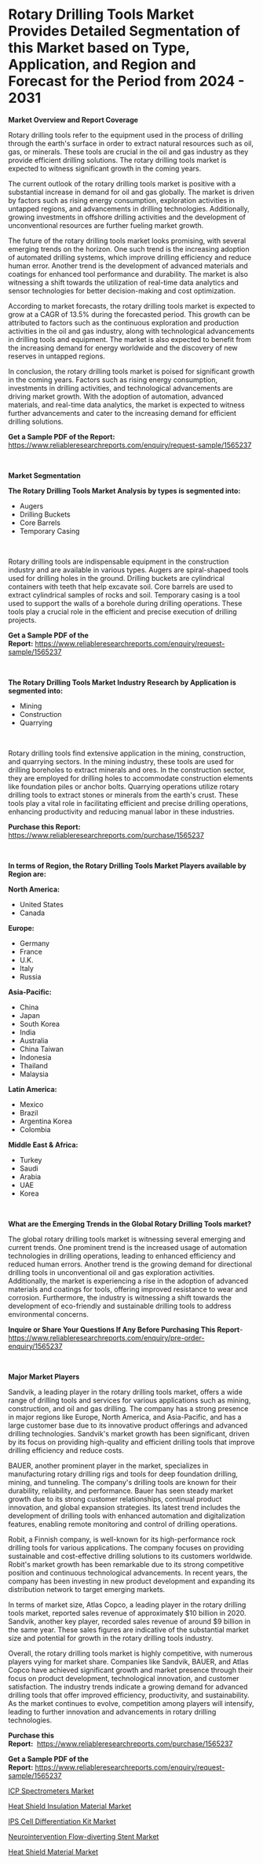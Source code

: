 <p><h1>Rotary Drilling Tools Market Provides Detailed Segmentation of this Market based on Type, Application, and Region and Forecast for the Period from 2024 - 2031</h1></p><p><strong>Market Overview and Report Coverage</strong></p>
<p><p>Rotary drilling tools refer to the equipment used in the process of drilling through the earth's surface in order to extract natural resources such as oil, gas, or minerals. These tools are crucial in the oil and gas industry as they provide efficient drilling solutions. The rotary drilling tools market is expected to witness significant growth in the coming years.</p><p>The current outlook of the rotary drilling tools market is positive with a substantial increase in demand for oil and gas globally. The market is driven by factors such as rising energy consumption, exploration activities in untapped regions, and advancements in drilling technologies. Additionally, growing investments in offshore drilling activities and the development of unconventional resources are further fueling market growth.</p><p>The future of the rotary drilling tools market looks promising, with several emerging trends on the horizon. One such trend is the increasing adoption of automated drilling systems, which improve drilling efficiency and reduce human error. Another trend is the development of advanced materials and coatings for enhanced tool performance and durability. The market is also witnessing a shift towards the utilization of real-time data analytics and sensor technologies for better decision-making and cost optimization.</p><p>According to market forecasts, the rotary drilling tools market is expected to grow at a CAGR of 13.5% during the forecasted period. This growth can be attributed to factors such as the continuous exploration and production activities in the oil and gas industry, along with technological advancements in drilling tools and equipment. The market is also expected to benefit from the increasing demand for energy worldwide and the discovery of new reserves in untapped regions.</p><p>In conclusion, the rotary drilling tools market is poised for significant growth in the coming years. Factors such as rising energy consumption, investments in drilling activities, and technological advancements are driving market growth. With the adoption of automation, advanced materials, and real-time data analytics, the market is expected to witness further advancements and cater to the increasing demand for efficient drilling solutions.</p></p>
<p><strong>Get a Sample PDF of the Report:</strong> <a href="https://www.reliableresearchreports.com/enquiry/request-sample/1565237">https://www.reliableresearchreports.com/enquiry/request-sample/1565237</a></p>
<p>&nbsp;</p>
<p><strong>Market Segmentation</strong></p>
<p><strong>The Rotary Drilling Tools Market Analysis by types is segmented into:</strong></p>
<p><ul><li>Augers</li><li>Drilling Buckets</li><li>Core Barrels</li><li>Temporary Casing</li></ul></p>
<p>&nbsp;</p>
<p><p>Rotary drilling tools are indispensable equipment in the construction industry and are available in various types. Augers are spiral-shaped tools used for drilling holes in the ground. Drilling buckets are cylindrical containers with teeth that help excavate soil. Core barrels are used to extract cylindrical samples of rocks and soil. Temporary casing is a tool used to support the walls of a borehole during drilling operations. These tools play a crucial role in the efficient and precise execution of drilling projects.</p></p>
<p><strong>Get a Sample PDF of the Report:</strong>&nbsp;<a href="https://www.reliableresearchreports.com/enquiry/request-sample/1565237">https://www.reliableresearchreports.com/enquiry/request-sample/1565237</a></p>
<p>&nbsp;</p>
<p><strong>The Rotary Drilling Tools Market Industry Research by Application is segmented into:</strong></p>
<p><ul><li>Mining</li><li>Construction</li><li>Quarrying</li></ul></p>
<p>&nbsp;</p>
<p><p>Rotary drilling tools find extensive application in the mining, construction, and quarrying sectors. In the mining industry, these tools are used for drilling boreholes to extract minerals and ores. In the construction sector, they are employed for drilling holes to accommodate construction elements like foundation piles or anchor bolts. Quarrying operations utilize rotary drilling tools to extract stones or minerals from the earth's crust. These tools play a vital role in facilitating efficient and precise drilling operations, enhancing productivity and reducing manual labor in these industries.</p></p>
<p><strong>Purchase this Report:</strong>&nbsp; <a href="https://www.reliableresearchreports.com/purchase/1565237">https://www.reliableresearchreports.com/purchase/1565237</a></p>
<p>&nbsp;</p>
<p><strong>In terms of Region, the Rotary Drilling Tools Market Players available by Region are:</strong></p>
<p>
    <p> <strong> North America: </strong>
        <ul>
            <li>United States</li>
            <li>Canada</li>
        </ul>
        </p> 
    <p> <strong> Europe: </strong>
        <ul>
            <li>Germany</li>
            <li>France</li>
            <li>U.K.</li>
            <li>Italy</li>
            <li>Russia</li>
        </ul>
        </p> 
    <p> <strong> Asia-Pacific: </strong>
        <ul>
            <li>China</li>
            <li>Japan</li>
            <li>South Korea</li>
            <li>India</li>
            <li>Australia</li>
            <li>China Taiwan</li>
            <li>Indonesia</li>
            <li>Thailand</li>
            <li>Malaysia</li>
        </ul>
        </p> 
    <p> <strong> Latin America: </strong>
        <ul>
            <li>Mexico</li>
            <li>Brazil</li>
            <li>Argentina Korea</li>
            <li>Colombia</li>
        </ul>
        </p> 
    <p> <strong> Middle East & Africa: </strong>
        <ul>
            <li>Turkey</li>
            <li>Saudi</li>
            <li>Arabia</li>
            <li>UAE</li>
            <li>Korea</li>
        </ul>
    </p>
    </p>
<p>&nbsp;</p>
<p><strong>What are the Emerging Trends in the Global Rotary Drilling Tools market?</strong></p>
<p><p>The global rotary drilling tools market is witnessing several emerging and current trends. One prominent trend is the increased usage of automation technologies in drilling operations, leading to enhanced efficiency and reduced human errors. Another trend is the growing demand for directional drilling tools in unconventional oil and gas exploration activities. Additionally, the market is experiencing a rise in the adoption of advanced materials and coatings for tools, offering improved resistance to wear and corrosion. Furthermore, the industry is witnessing a shift towards the development of eco-friendly and sustainable drilling tools to address environmental concerns.</p></p>
<p><strong>Inquire or Share Your Questions If Any Before Purchasing This Report</strong>- <a href="https://www.reliableresearchreports.com/enquiry/pre-order-enquiry/1565237">https://www.reliableresearchreports.com/enquiry/pre-order-enquiry/1565237</a></p>
<p>&nbsp;</p>
<p><strong>Major Market Players</strong></p>
<p><p>Sandvik, a leading player in the rotary drilling tools market, offers a wide range of drilling tools and services for various applications such as mining, construction, and oil and gas drilling. The company has a strong presence in major regions like Europe, North America, and Asia-Pacific, and has a large customer base due to its innovative product offerings and advanced drilling technologies. Sandvik's market growth has been significant, driven by its focus on providing high-quality and efficient drilling tools that improve drilling efficiency and reduce costs.</p><p>BAUER, another prominent player in the market, specializes in manufacturing rotary drilling rigs and tools for deep foundation drilling, mining, and tunneling. The company's drilling tools are known for their durability, reliability, and performance. Bauer has seen steady market growth due to its strong customer relationships, continual product innovation, and global expansion strategies. Its latest trend includes the development of drilling tools with enhanced automation and digitalization features, enabling remote monitoring and control of drilling operations.</p><p>Robit, a Finnish company, is well-known for its high-performance rock drilling tools for various applications. The company focuses on providing sustainable and cost-effective drilling solutions to its customers worldwide. Robit's market growth has been remarkable due to its strong competitive position and continuous technological advancements. In recent years, the company has been investing in new product development and expanding its distribution network to target emerging markets.</p><p>In terms of market size, Atlas Copco, a leading player in the rotary drilling tools market, reported sales revenue of approximately $10 billion in 2020. Sandvik, another key player, recorded sales revenue of around $9 billion in the same year. These sales figures are indicative of the substantial market size and potential for growth in the rotary drilling tools industry.</p><p>Overall, the rotary drilling tools market is highly competitive, with numerous players vying for market share. Companies like Sandvik, BAUER, and Atlas Copco have achieved significant growth and market presence through their focus on product development, technological innovation, and customer satisfaction. The industry trends indicate a growing demand for advanced drilling tools that offer improved efficiency, productivity, and sustainability. As the market continues to evolve, competition among players will intensify, leading to further innovation and advancements in rotary drilling technologies.</p></p>
<p><strong>Purchase this Report:</strong>&nbsp;&nbsp;<a href="https://www.reliableresearchreports.com/purchase/1565237">https://www.reliableresearchreports.com/purchase/1565237</a></p>
<p></p>
<p><strong>Get a Sample PDF of the Report:</strong>&nbsp;<a href="https://www.reliableresearchreports.com/enquiry/request-sample/1565237">https://www.reliableresearchreports.com/enquiry/request-sample/1565237</a></p>
<p><p><a href="https://github.com/NorbertYates/Market-Research-Report-List-3/blob/main/icp-spectrometers-market.md">ICP Spectrometers Market</a></p><p><a href="https://www.linkedin.com/pulse/decoding-heat-shield-insulation-material-market-deep-6mncc/">Heat Shield Insulation Material Market</a></p><p><a href="https://medium.com/@emmyrolfson8689/ips-cell-differentiation-kit-nbsp-market-focuses-on-market-share-size-and-projected-forecast-till-81e914cb9105">IPS Cell Differentiation Kit Market</a></p><p><a href="https://medium.com/@emmyrolfson8689/neurointervention-flow-diverting-stent-market-trends-forecast-and-competitive-analysis-to-2030-d09592e1b0e0">Neurointervention Flow-diverting Stent Market</a></p><p><a href="https://www.linkedin.com/pulse/heat-shield-material-market-challenges-opportunities-pen9c/">Heat Shield Material Market</a></p></p>